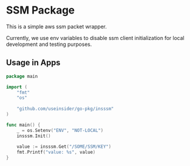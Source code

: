 # SSM Package


This is a simple aws ssm packet wrapper.

Currently, we use env variables to disable ssm client initialization for local development and testing purposes.


## Usage in Apps
```go
package main

import (
	"fmt"
	"os"
	
	"github.com/useinsider/go-pkg/insssm"
)

func main() {
	_ = os.Setenv("ENV", "NOT-LOCAL")
	insssm.Init()
	
	value := insssm.Get("/SOME/SSM/KEY")
	fmt.Printf("value: %s", value)
}


```
